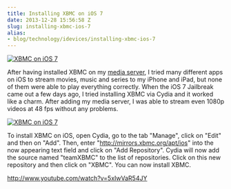 ```yaml
---
title: Installing XBMC on iOS 7
date: 2013-12-28 15:56:58 Z
slug: installing-xbmc-ios-7
alias:
- blog/technology/idevices/installing-xbmc-ios-7
---
```


[![XBMC on iOS 7](https://leolabs.imgix.net/assets/2013/12/xbmc-ios-banner.jpg?max-w=700)](/assets/2013/12/xbmc-ios-banner.jpg)

After having installed XBMC on my [media server](http://leolabs.org/blog/building-living-room-media-center-part-2/ "Building a living room media center – Part 2: The Intel NUC"), I tried many different apps on iOS to stream movies, music and series to my iPhone and iPad, but none of them were able to play everything correctly. When the iOS 7 Jailbreak came out a few days ago, I tried installing XBMC via Cydia and it worked like a charm. After adding my media server, I was able to stream even 1080p videos at 48 fps without any problems.

[![XBMC on iOS 7](https://leolabs.imgix.net/assets/2013/12/Photo-385.png?max-w=700)](/assets/2013/12/Photo-385.png)

To install XBMC on iOS, open Cydia, go to the tab "Manage", click on "Edit" and then on "Add". Then, enter "http://mirrors.xbmc.org/apt/ios" into the now appearing text field and click on "Add Repository". Cydia will now add the source named "teamXBMC" to the list of repositories. Click on this new repository and then click on "XBMC". You can now install XBMC.

http://www.youtube.com/watch?v=5xIwVaR54JY
